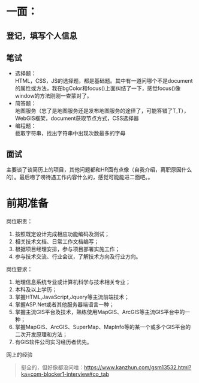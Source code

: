 # 一面：
## 登记，填写个人信息

## 笔试
- 选择题：  
HTML，CSS，JS的选择题，都是基础题。其中有一道问哪个不是document的属性或方法，我在bgColor和focus()上面纠结了一下，感觉focus()像window的方法刚刚一查蒙对了。
- 简答题：  
地图服务（忘了是地图服务还是发布地图服务的途径了，可能答错了T_T），WebGIS框架，document获取节点方式，CSS选择器
- 编程题：  
截取字符串，找出字符串中出现次数最多的字母

## 面试
主要谈了谈简历上的项目，其他问题都和HR面有点像（自我介绍，离职原因什么的）。最后唠了唠待遇工作内容什么的，感觉可能能进二面吧。。


# 前期准备
岗位职责：
1. 按照既定设计完成相应功能编码及测试；
2. 相关技术文档、日常工作文档编写；
3. 根据项目经理安排，参与项目部署实施工作；
4. 参与技术交流、行业会议，了解技术方向及行业方向。

岗位要求：
1. 地理信息系统专业或计算机科学与技术相关专业；
2. 本科及以上学历；
3. 掌握HTML,JavaScript,Jquery等主流前端技术；
4. 掌握ASP.Net或者其他服务器端语言一种；
5. 掌握主流GIS平台及技术，熟练使用MapGIS、ArcGIS等主流GIS平台中的一种；
6. 掌握MapGIS、ArcGIS、SuperMap、MapInfo等的某一个或多个GIS平台的二次开发原理和方法；
7. 有GIS软件公司实习经历者优先。

网上的经验

> 挺全的，但好像都没问啥：https://www.kanzhun.com/gsm13532.html?ka=com-blocker1-interview#co_tab


